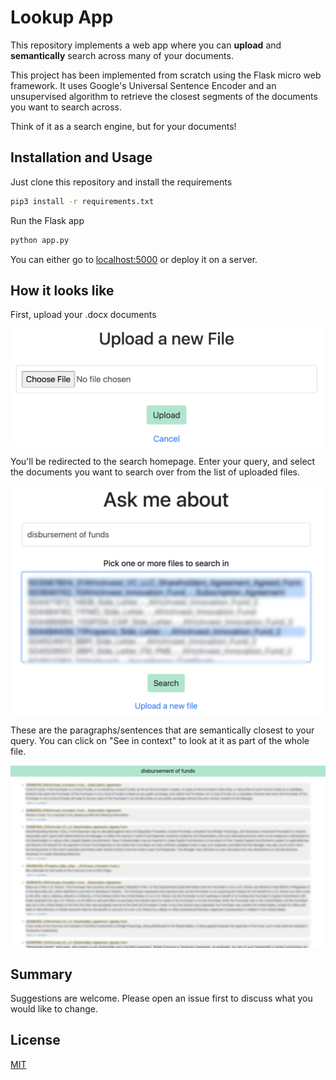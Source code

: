 # Lookup App

This repository implements a web app where you can **upload** and **semantically** search across many of your documents.

This project has been implemented from scratch using the Flask micro web framework. It uses Google's Universal Sentence Encoder and an unsupervised algorithm to retrieve the closest segments of the documents you want to search across.

Think of it as a search engine, but for your documents!

## Installation and Usage

Just clone this repository and install the requirements

```bash
pip3 install -r requirements.txt
```
Run the Flask app
```bash
python app.py
```
You can either go to [localhost:5000](http://localhost:5000/) or deploy it on a server.

## How it looks like
First, upload your .docx documents

<img align="center" src="upload-page.png" width="500">

You'll be redirected to the search homepage. Enter your query, and select the documents you want to search over from the list of uploaded files.

<img align="center" src="search-homepage.png" width="500">

These are the paragraphs/sentences that are semantically closest to your query. You can click on "See in context" to look at it as part of the whole file.

<img align="center" src="search-result.png" width="1000">

## Summary
Suggestions are welcome. Please open an issue first to discuss what you would like to change.

## License
[MIT](https://choosealicense.com/licenses/mit/)
